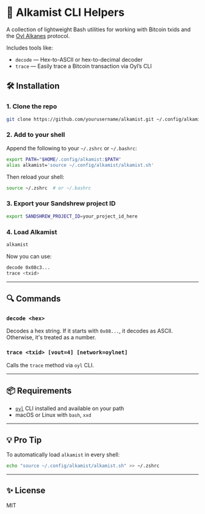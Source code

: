# 🧪 Alkamist CLI Helpers 

A collection of lightweight Bash utilities for working with Bitcoin txids and the [Oyl Alkanes](https://alkanes.build) protocol.

Includes tools like:

- `decode` — Hex-to-ASCII or hex-to-decimal decoder
- `trace` — Easily trace a Bitcoin transaction via Oyl’s CLI

## 🛠️ Installation

### 1. Clone the repo

```bash
git clone https://github.com/yourusername/alkamist.git ~/.config/alkamist
````

### 2. Add to your shell

Append the following to your `~/.zshrc` or `~/.bashrc`:

```bash
export PATH="$HOME/.config/alkamist:$PATH"
alias alkamist='source ~/.config/alkamist/alkamist.sh'
```

Then reload your shell:

```bash
source ~/.zshrc  # or ~/.bashrc
```

### 3. Export your Sandshrew project ID

```bash
export SANDSHREW_PROJECT_ID=your_project_id_here
```

### 4. Load Alkamist

```bash
alkamist
```

Now you can use:

```bash
decode 0x08c3...
trace <txid>
```

---

## 🔍 Commands

### `decode <hex>`

Decodes a hex string. If it starts with `0x08...`, it decodes as ASCII. Otherwise, it's treated as a number.

### `trace <txid> [vout=4] [network=oylnet]`

Calls the `trace` method via `oyl` CLI.

---

## 📦 Requirements

* [`oyl`](https://github.com/Oyl-Wallet/oyl-sdk) CLI installed and available on your path
* macOS or Linux with `bash`, `xxd`

---

## 💡 Pro Tip

To automatically load `alkamist` in every shell:

```bash
echo "source ~/.config/alkamist/alkamist.sh" >> ~/.zshrc
```

---

## ✨ License

MIT

